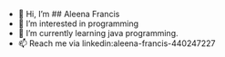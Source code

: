 - 👋 Hi, I’m ## Aleena Francis
- 👀 I’m interested in programming
- 🌱 I’m currently learning java programming.
- 📫 Reach me via linkedin:aleena-francis-440247227

<!---
8590874645/8590874645 is a ✨ special ✨ repository because its `README.md` (this file) appears on your GitHub profile.
You can click the Preview link to take a look at your changes.
--->
